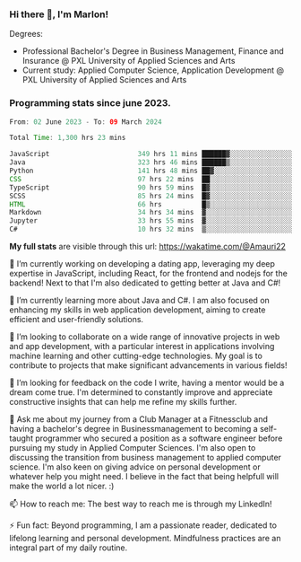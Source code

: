 
### Hi there 👋, I'm Marlon!

Degrees: 
- Professional Bachelor's Degree in Business Management, Finance and Insurance @ PXL University of Applied Sciences and Arts
- Current study: Applied Computer Science, Application Development @ PXL University of Applied Sciences and Arts

### Programming stats since june 2023.
<!--START_SECTION:waka-->

```java
From: 02 June 2023 - To: 09 March 2024

Total Time: 1,300 hrs 23 mins

JavaScript                      349 hrs 11 mins ██████▓░░░░░░░░░░░░░░░░░░   26.79 %
Java                            323 hrs 46 mins ██████▒░░░░░░░░░░░░░░░░░░   24.84 %
Python                          141 hrs 48 mins ██▓░░░░░░░░░░░░░░░░░░░░░░   10.88 %
CSS                             97 hrs 22 mins  ██░░░░░░░░░░░░░░░░░░░░░░░   07.47 %
TypeScript                      90 hrs 59 mins  █▓░░░░░░░░░░░░░░░░░░░░░░░   06.98 %
SCSS                            85 hrs 24 mins  █▓░░░░░░░░░░░░░░░░░░░░░░░   06.55 %
HTML                            66 hrs          █▒░░░░░░░░░░░░░░░░░░░░░░░   05.06 %
Markdown                        34 hrs 34 mins  ▓░░░░░░░░░░░░░░░░░░░░░░░░   02.65 %
Jupyter                         33 hrs 55 mins  ▓░░░░░░░░░░░░░░░░░░░░░░░░   02.60 %
C#                              10 hrs 32 mins  ▒░░░░░░░░░░░░░░░░░░░░░░░░   00.81 %
```

<!--END_SECTION:waka-->
**My full stats** are visible through this url: https://wakatime.com/@Amauri22



🔭 I’m currently working on developing a dating app, leveraging my deep expertise in JavaScript, including React, for the frontend and nodejs for the backend! Next to that I'm also dedicated to getting better at Java and C#!

🌱 I’m currently learning more about Java and C#. I am also focused on enhancing my skills in web application development, aiming to create efficient and user-friendly solutions.

👯 I’m looking to collaborate on a wide range of innovative projects in web and app development, with a particular interest in applications involving machine learning and other cutting-edge technologies. My goal is to contribute to projects that make significant advancements in various fields!

🤔 I’m looking for feedback on the code I write, having a mentor would be a dream come true. I'm determined to constantly improve and appreciate constructive insights that can help me refine my skills further.

💬 Ask me about my journey from a Club Manager at a Fitnessclub and having a bachelor's degree in Businessmanagement to becoming a self-taught programmer who secured a position as a software engineer before pursuing my study in Applied Computer Sciences. I'm also open to discussing the transition from business management to applied computer science. I'm also keen on giving advice on personal development or whatever help you might need. I believe in the fact that being helpfull will make the world a lot nicer. :)

📫 How to reach me: The best way to reach me is through my LinkedIn!

⚡ Fun fact: Beyond programming, I am a passionate reader, dedicated to lifelong learning and personal development. Mindfulness practices are an integral part of my daily routine.



